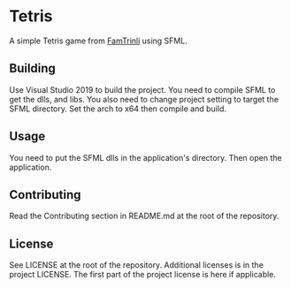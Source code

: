 # Tetris

A simple Tetris game from [FamTrinli](https://www.youtube.com/channel/UCC7qpnId5RIQruKDJOt2exw) using SFML.

## Building

Use Visual Studio 2019 to build the project. You need to compile SFML to get the dlls, and libs. You also need to change project setting to target the SFML directory. Set the arch to x64 then compile and build.

## Usage

You need to put the SFML dlls in the application's directory. Then open the application.

## Contributing

Read the Contributing section in README.md at the root of the repository.

## License

See LICENSE at the root of the repository. Additional licenses is in the project LICENSE.
The first part of the project license is here if applicable.
